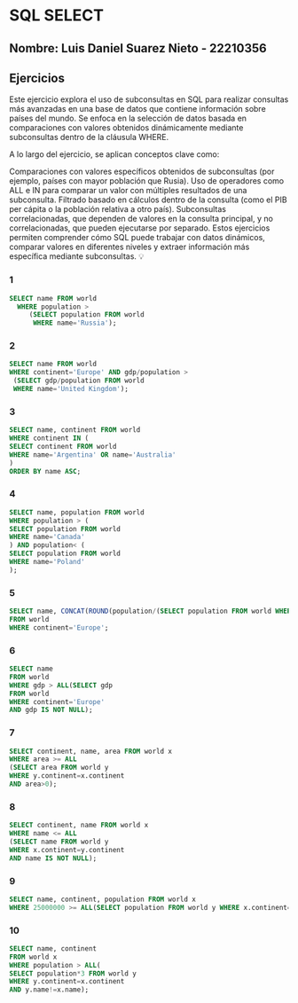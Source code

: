 # SQL SELECT  
## Nombre: Luis Daniel Suarez Nieto - 22210356
## Ejercicios  

Este ejercicio explora el uso de subconsultas en SQL para realizar consultas más avanzadas en una base de datos que contiene información sobre países del mundo. Se enfoca en la selección de datos basada en comparaciones con valores obtenidos dinámicamente mediante subconsultas dentro de la cláusula WHERE.

A lo largo del ejercicio, se aplican conceptos clave como:

Comparaciones con valores específicos obtenidos de subconsultas (por ejemplo, países con mayor población que Rusia).
Uso de operadores como ALL e IN para comparar un valor con múltiples resultados de una subconsulta.
Filtrado basado en cálculos dentro de la consulta (como el PIB per cápita o la población relativa a otro país).
Subconsultas correlacionadas, que dependen de valores en la consulta principal, y no correlacionadas, que pueden ejecutarse por separado.
Estos ejercicios permiten comprender cómo SQL puede trabajar con datos dinámicos, comparar valores en diferentes niveles y extraer información más específica mediante subconsultas. 💡

### 1  
```sql
SELECT name FROM world
  WHERE population >
     (SELECT population FROM world
      WHERE name='Russia');
```
### 2  
```sql
SELECT name FROM world
WHERE continent='Europe' AND gdp/population >
 (SELECT gdp/population FROM world
 WHERE name='United Kingdom');
```
### 3  
```sql
SELECT name, continent FROM world
WHERE continent IN (
SELECT continent FROM world
WHERE name='Argentina' OR name='Australia'
)
ORDER BY name ASC;
```
### 4  
```sql
SELECT name, population FROM world
WHERE population > (
SELECT population FROM world
WHERE name='Canada'
) AND population< (
SELECT population FROM world
WHERE name='Poland'
);
```
### 5  
```sql
SELECT name, CONCAT(ROUND(population/(SELECT population FROM world WHERE name='Germany')*100, 0),'%')
FROM world
WHERE continent='Europe';
```

### 6  
```sql
SELECT name 
FROM world
WHERE gdp > ALL(SELECT gdp 
FROM world
WHERE continent='Europe'
AND gdp IS NOT NULL);
```
### 7 
```sql
SELECT continent, name, area FROM world x
WHERE area >= ALL
(SELECT area FROM world y
WHERE y.continent=x.continent
AND area>0);
```
### 8  
```sql
SELECT continent, name FROM world x 
WHERE name <= ALL
(SELECT name FROM world y
WHERE x.continent=y.continent
AND name IS NOT NULL);
```
### 9  
```sql
SELECT name, continent, population FROM world x
WHERE 25000000 >= ALL(SELECT population FROM world y WHERE x.continent=y.continent);
```
### 10  
```sql
SELECT name, continent
FROM world x
WHERE population > ALL(
SELECT population*3 FROM world y 
WHERE y.continent=x.continent
AND y.name!=x.name);
```
